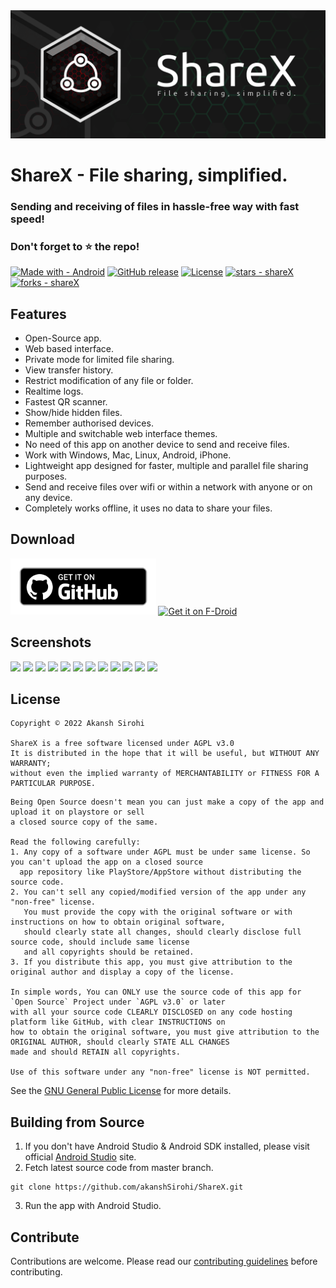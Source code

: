 <img src="images/sharex_banner.png?raw=true" alt="Client">

# ShareX - File sharing, simplified.
### Sending and receiving of files in hassle-free way with fast speed!

### Don't forget to ⭐ the repo!
[![Made with - Android](https://img.shields.io/badge/Made_with-Android-2ea44f?logo=android&logoColor=%23FFFFFF)](https://github.com/akanshSirohi/shareX)
[![GitHub release](https://img.shields.io/github/release/akanshSirohi/shareX?include_prereleases=&sort=semver&color=blue)](https://github.com/akanshSirohi/shareX/releases/)
[![License](https://img.shields.io/badge/License-AGPL--v3.0-blue)](#license)
[![stars - shareX](https://img.shields.io/github/stars/akanshSirohi/shareX?style=social)](https://github.com/akanshSirohi/shareX)
[![forks - shareX](https://img.shields.io/github/forks/akanshSirohi/shareX?style=social)](https://github.com/akanshSirohi/shareX)
<br>

## Features
- Open-Source app.
- Web based interface.
- Private mode for limited file sharing.
- View transfer history.
- Restrict modification of any file or folder.
- Realtime logs.
- Fastest QR scanner.
- Show/hide hidden files.
- Remember authorised devices.
- Multiple and switchable web interface themes.
- No need of this app on another device to send and receive files.
- Work with Windows, Mac, Linux, Android, iPhone.
- Lightweight app designed for faster, multiple and parallel file sharing purposes.
- Send and receive files over wifi or within a network with anyone or on any device.
- Completely works offline, it uses no data to share your files.

## Download
[<img src="images/get_github.png"
     alt="Download from GitHub"
     height="90">](https://github.com/Sangwan5688/BlackHole/releases)
[<img src="https://fdroid.gitlab.io/artwork/badge/get-it-on.png"
     alt="Get it on F-Droid"
     height="90">](https://f-droid.org/packages/com.akansh.fileserversuit/)
     
## Screenshots
<img src="https://github.com/akanshSirohi/ShareX/blob/master/fastlane/metadata/android/en-US/images/phoneScreenshots/1.png?raw=true" width="32%"> <img src="https://github.com/akanshSirohi/ShareX/blob/master/fastlane/metadata/android/en-US/images/phoneScreenshots/2.png?raw=true" width="32%"> <img src="https://github.com/akanshSirohi/ShareX/blob/master/fastlane/metadata/android/en-US/images/phoneScreenshots/3.png?raw=true" width="32%"> <img src="https://github.com/akanshSirohi/ShareX/blob/master/fastlane/metadata/android/en-US/images/phoneScreenshots/4.png?raw=true" width="32%"> <img src="https://github.com/akanshSirohi/ShareX/blob/master/fastlane/metadata/android/en-US/images/phoneScreenshots/5.png?raw=true" width="32%"> <img src="https://github.com/akanshSirohi/ShareX/blob/master/fastlane/metadata/android/en-US/images/phoneScreenshots/6.png?raw=true" width="32%"> <img src="https://github.com/akanshSirohi/ShareX/blob/master/fastlane/metadata/android/en-US/images/phoneScreenshots/7.png?raw=true" width="32%"> <img src="https://github.com/akanshSirohi/ShareX/blob/master/fastlane/metadata/android/en-US/images/phoneScreenshots/8.png?raw=true" width="32%"> <img src="https://github.com/akanshSirohi/ShareX/blob/master/fastlane/metadata/android/en-US/images/phoneScreenshots/9.png?raw=true" width="32%"> <img src="https://github.com/akanshSirohi/ShareX/blob/master/fastlane/metadata/android/en-US/images/phoneScreenshots/10.png?raw=true" width="32%"> <img src="https://github.com/akanshSirohi/ShareX/blob/master/fastlane/metadata/android/en-US/images/phoneScreenshots/11.png?raw=true" width="32%"> <img src="https://github.com/akanshSirohi/ShareX/blob/master/fastlane/metadata/android/en-US/images/phoneScreenshots/12.png?raw=true" width="32%">

## License
```
Copyright © 2022 Akansh Sirohi

ShareX is a free software licensed under AGPL v3.0
It is distributed in the hope that it will be useful, but WITHOUT ANY WARRANTY;
without even the implied warranty of MERCHANTABILITY or FITNESS FOR A PARTICULAR PURPOSE.
```

```
Being Open Source doesn't mean you can just make a copy of the app and upload it on playstore or sell
a closed source copy of the same.

Read the following carefully:
1. Any copy of a software under AGPL must be under same license. So you can't upload the app on a closed source
  app repository like PlayStore/AppStore without distributing the source code.
2. You can't sell any copied/modified version of the app under any "non-free" license.
   You must provide the copy with the original software or with instructions on how to obtain original software,
   should clearly state all changes, should clearly disclose full source code, should include same license
   and all copyrights should be retained.
3. If you distribute this app, you must give attribution to the original author and display a copy of the license.

In simple words, You can ONLY use the source code of this app for `Open Source` Project under `AGPL v3.0` or later
with all your source code CLEARLY DISCLOSED on any code hosting platform like GitHub, with clear INSTRUCTIONS on
how to obtain the original software, you must give attribution to the ORIGINAL AUTHOR, should clearly STATE ALL CHANGES 
made and should RETAIN all copyrights.

Use of this software under any "non-free" license is NOT permitted.
```
See the [GNU General Public License](https://github.com/akanshSirohi/ShareX/blob/master/LICENSE) for more details.

## Building from Source

1. If you don't have Android Studio & Android SDK installed, please visit official [Android Studio](https://developer.android.com/studio) site.
2. Fetch latest source code from master branch.
```
git clone https://github.com/akanshSirohi/ShareX.git
```
3. Run the app with Android Studio.


## Contribute

Contributions are welcome. Please read our [contributing guidelines](https://github.com/akanshSirohi/ShareX/blob/master/CONTRIBUTING.md) before contributing.